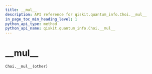 ```yaml
---
title: __mul__
description: API reference for qiskit.quantum_info.Choi.__mul__
in_page_toc_min_heading_level: 1
python_api_type: method
python_api_name: qiskit.quantum_info.Choi.__mul__
---
```


# \_\_mul\_\_

<span id="qiskit.quantum_info.Choi.__mul__" />

`Choi.__mul__(other)`

